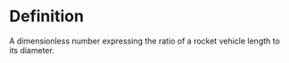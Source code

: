 # Definition

A dimensionless number expressing the ratio of a rocket vehicle length
to its diameter.
